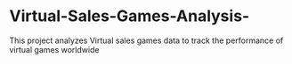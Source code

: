 # Virtual-Sales-Games-Analysis-
This project analyzes Virtual sales games data to track the performance of virtual games worldwide
